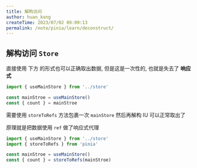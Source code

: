 ```yaml
---
title: 解构访问
author: huan_kong
createTime: 2023/07/02 09:09:13
permalink: /note/pinia/learn/deconstruct/
---
```


## 解构访问 `Store`

直接使用 下方 的形式也可以正确取出数据, 但是这是一次性的, 也就是失去了 **响应式**

```typescript
import { useMainStore } from '../store'

const mainStroe = useMainStore()
const { count } = mainStroe
```

需要使用 `storeToRefs` 方法包裹一次 `mainStore` 然后再解构 IU 可以正常取出了

原理就是把数据使用 `ref` 做了响应式代理

```typescript
import { useMainStore } from '../store'
import { storeToRefs } from 'pinia'

const mainStroe = useMainStore()
const { count } = storeToRefs(mainStroe)
```
